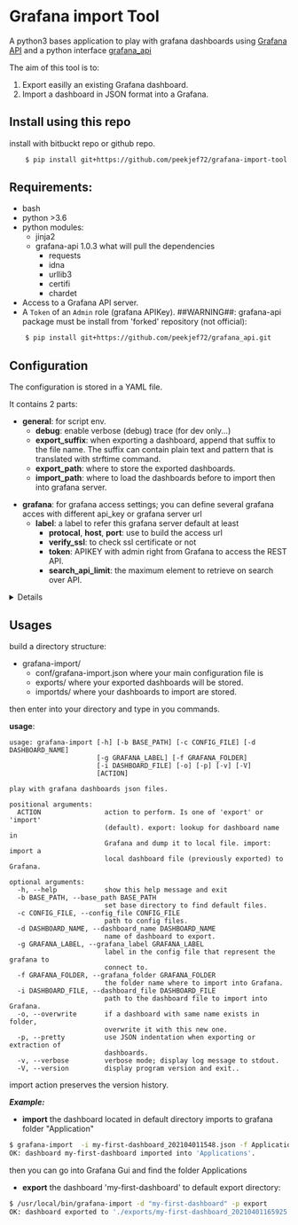 # Grafana import Tool

A python3 bases application to play with grafana dashboards using [Grafana API](https://grafana.com/docs/grafana/latest/http_api/) and a python interface [grafana_api](https://github.com/m0nhawk/grafana_api)

The aim of this tool is to:
1. Export easilly an existing Grafana dashboard.
3. Import a dashboard in JSON format into a Grafana.

## Install using this repo

install with bitbuckt repo or github repo.

```bash
    $ pip install git+https://github.com/peekjef72/grafana-import-tool.git
```

## Requirements:

* bash
* python >3.6
* python modules:
  - jinja2
  - grafana-api 1.0.3 what will pull the dependencies
    - requests
    - idna
    - urllib3
    - certifi
    - chardet
* Access to a Grafana API server.
* A `Token` of an `Admin` role (grafana APIKey).
##WARNING##: 
 grafana-api package must be install from 'forked' repository (not official):

```bash
    $ pip install git+https://github.com/peekjef72/grafana_api.git
```
## Configuration
The configuration is stored in a YAML file.

It contains 2 parts:
* **general**: for script env.
	* **debug**: enable verbose (debug) trace (for dev only...)
	* **export_suffix**: when exporting a dashboard, append that suffix to the file name. The suffix can contain plain text and pattern that is translated with strftime command.
	* **export_path**: where to store the exported dashboards.
	* **import_path**: where to load the dashboards before to import then into grafana server.
- **grafana**: for grafana access settings; you can define several grafana acces with different api_key or grafana server url
  * **label**: a label to refer this grafana server default at least
    * **protocal**, **host**, **port**: use to build the access url
    * **verify_ssl**: to check ssl certificate or not
    * **token**: APIKEY with admin right from Grafana to access the REST API.
    * **search_api_limit**: the maximum element to retrieve on search over API.

<details>
example:

```yaml
---

  general:
    debug: false
    import_folder: test_import

  grafana:
    default:
      protocol: http
      host: localhost
      port: 3000
      token: "____APIKEY____"
      search_api_limit: 5000
      verify_ssl: true
...
```

</details>

## Usages
build a directory structure:
- grafana-import/
	- conf/grafana-import.json
	where your main configuration file is
	- exports/
	where your exported dashboards will be stored.
	- importds/
	where your dashboards to import are stored.

then enter into your directory and type in you commands.

**usage**: 
```shell
usage: grafana-import [-h] [-b BASE_PATH] [-c CONFIG_FILE] [-d DASHBOARD_NAME]
                      [-g GRAFANA_LABEL] [-f GRAFANA_FOLDER]
                      [-i DASHBOARD_FILE] [-o] [-p] [-v] [-V]
                      [ACTION]

play with grafana dashboards json files.

positional arguments:
  ACTION                action to perform. Is one of 'export' or 'import'
                        (default). export: lookup for dashboard name in
                        Grafana and dump it to local file. import: import a
                        local dashboard file (previously exported) to Grafana.

optional arguments:
  -h, --help            show this help message and exit
  -b BASE_PATH, --base_path BASE_PATH
                        set base directory to find default files.
  -c CONFIG_FILE, --config_file CONFIG_FILE
                        path to config files.
  -d DASHBOARD_NAME, --dashboard_name DASHBOARD_NAME
                        name of dashboard to export.
  -g GRAFANA_LABEL, --grafana_label GRAFANA_LABEL
                        label in the config file that represent the grafana to
                        connect to.
  -f GRAFANA_FOLDER, --grafana_folder GRAFANA_FOLDER
                        the folder name where to import into Grafana.
  -i DASHBOARD_FILE, --dashboard_file DASHBOARD_FILE
                        path to the dashboard file to import into Grafana.
  -o, --overwrite       if a dashboard with same name exists in folder,
                        overwrite it with this new one.
  -p, --pretty          use JSON indentation when exporting or extraction of
                        dashboards.
  -v, --verbose         verbose mode; display log message to stdout.
  -V, --version         display program version and exit..

```
import action preserves the version history.


***Example:***
* **import** the dashboard located in default directory imports to grafana folder "Application"

```bash
$ grafana-import  -i my-first-dashboard_202104011548.json -f Applications -o
OK: dashboard my-first-dashboard imported into 'Applications'.
```
then you can go into Grafana Gui and find the folder Applications

* **export** the dashboard 'my-first-dashboard' to default export directory:

```bash
$ /usr/local/bin/grafana-import -d "my-first-dashboard" -p export
OK: dashboard exported to './exports/my-first-dashboard_20210401165925.json'.
```



